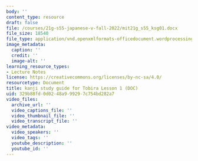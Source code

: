 ```yaml
---
body: ''
content_type: resource
draft: false
file: /courses/21g-s55-japanese-v-fall-2022/mit21g_s55_ksg01.docx
file_size: 18540
file_type: application/vnd.openxmlformats-officedocument.wordprocessingml.document
image_metadata:
  caption: ''
  credit: ''
  image-alt: ''
learning_resource_types:
- Lecture Notes
license: https://creativecommons.org/licenses/by-nc-sa/4.0/
resourcetype: Document
title: kanji study guide for Tobira Lesson 1 (DOC)
uid: 329b88fd-0d02-48a9-9929-7c754bd282a7
video_files:
  archive_url: ''
  video_captions_file: ''
  video_thumbnail_file: ''
  video_transcript_file: ''
video_metadata:
  video_speakers: ''
  video_tags: ''
  youtube_description: ''
  youtube_id: ''
---
```

